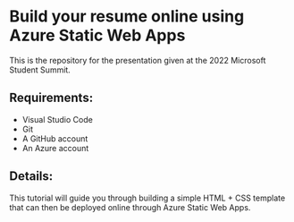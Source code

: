 # Build your resume online using Azure Static Web Apps

This is the repository for the presentation given at the 2022 Microsoft Student Summit.

## Requirements:
- Visual Studio Code
- Git
- A GitHub account
- An Azure account

## Details:
This tutorial will guide you through building a simple HTML + CSS template that can then be deployed online through Azure Static Web Apps.
